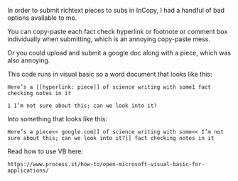 In order to submit richtext pieces to subs in InCopy, I had a handful of bad options available to me.

You can copy-paste each fact check hyperlink or footnote or comment box individually when submitting, which is an annoying copy-paste mess.

Or you could upload and submit a google doc along with a piece, which was also annoying.

This code runs in visual basic so a word document that looks like this:

    Here’s a [[hyperlink: piece]] of science writing with some1 fact checking notes in it
 
    1 I’m not sure about this; can we look into it?
 
Into something that looks like this:
 
    Here’s a piece<< google.com]] of science writing with some<< I’m not sure about this; can we look into it?]] fact checking notes in it

Read how to use VB here:

    https://www.process.st/how-to/open-microsoft-visual-basic-for-applications/
